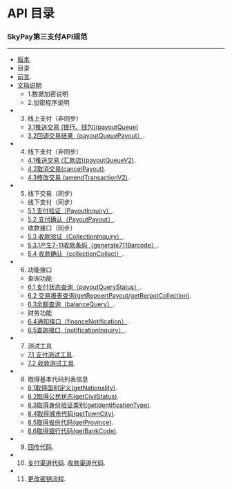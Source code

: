 # API 目录
###   SkyPay第三支付API规范
_________________
- [版本](/Version1.md).
- 目录
- [前言](/preface.md).
- [文档说明](/APIdocumentationdescription.md)
    - 1.数据加密说明
    - 2.加密程序说明
- 3. 线上支付（非同步）
    - [3.1推送交易 (银行、钱包)(payoutQueue)](/onlinepayment/payoutQueue.md)
    - [3.2回调交易结果（payoutQueuePayout）](./onlinepayment/payoutQueuePayout.md).
- 4. 线下支付（非同步）
    - [4.1推送交易 (汇款店)(payoutQueueV2)](/onlinepayment/payoutQueueV2.md).
    - [4.2取消交易(cancelPayout)](/onlinepayment/cancelPayout.md).
    - [4.3修改交易 (amendTransactionV2)](/onlinepayment/amendTransactionV2.md).
- 5. 线下交易（同步）
    -  线下支付（同步）
    - [5.1 支付验证（PayoutInquiry）](/Offlinepayment/PayoutInquiry.md).
	- [5.2 支付确认（PayoutPayout）](/Offlinepayment/PayoutPayout.md).
	-  收款接口（同步）
    - [5.3 收款验证（CollectionInquiry）](/Offlinepayment/CollectionInquiry.md).
    - [5.3.1产生7-11收款条码（generate711Barcode）](/Offlinepayment/Generate711Barcode.md).
    - [5.4 收款确认（collectionCollect）](/Offlinepayment/collectionCollect.md).
- 6. 功能接口
    - 查询功能 
    - [6.1 支付状态查询（payoutQueryStatus）](/Offlinepayment/payoutQueryStatus.md).
    - [6.2 交易报表查询(getRepoertPayout/getRerpotCollection)](/Offlinepayment/getReportPayout.md).
    - [6.3余额查询（balanceQuery）](/Offlinepayment/balanceQuery.md).
    - 财务功能
    - [6.4通知接口（financeNotification）](/Rechargebalancewithdrawal/financeNotification.md).
    - [6.5查詢接口（notificationInquiry）](/Rechargebalancewithdrawal/notificationInquiry.md).
- 7. 测试工具
    - [7.1 支付测试工具](/testtools/Collectionverificationtool.md).
    - [7.2 收款测试工具](/testtools/Paymenttestingtools.md).
- 8. 取得基本代码列表信息
    - [8.1取得国别定义(getNationality)](/Obtainbasiccodelistinformation/getNationality.md).
    - [8.2取得公民状态(getCivilStatus)](/Obtainbasiccodelistinformation/getCivilStatus.md).
    - [8.3取得身份验证类别(getIdentificationType)](/Obtainbasiccodelistinformation/getIdentificationType.md).
    - [8.4取得城巿代码(getTownCity)](/Obtainbasiccodelistinformation/getTownCity.md).
    - [8.5取得省份代码(getProvince)](/Obtainbasiccodelistinformation/getProvince.md).
    - [8.6取得银行代码(getBankCode)](/Obtainbasiccodelistinformation/getBankCode.md).
- 9. [回传代码](/Backpropagationmessagedefinition/Backpropagationmessagedefinition.md).
- 10. [支付渠道代码](/Paymentpipeline/Paymentpipeline.md).   [收款渠道代码](/Paymentpipeline/Paymentpipeline1.md). 
- 11. [更改密钥流程](/Changekeyprocess/Changekeyprocess.md).